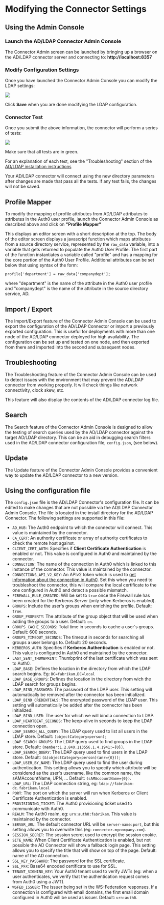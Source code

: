 # Modifying the Connector Settings

## Using the Admin Console

### Launch the AD/LDAP Connector Admin Console

The Connector Admin screen can be launched by bringing up a browser on the AD/LDAP connector server and connecting to: __http://localhost:8357__

### Modify Configuration Settings

Once you have launched the Connector Admin Console  you can modify the LDAP settings:

![](https://cdn.auth0.com/docs/img/connector-configuration.png)

Click **Save** when you are done modifying the LDAP configuration.

### Connector Test

Once you submit the above information, the connector will perform a series of tests:

![](https://cdn.auth0.com/docs/img/connector-configuration-saved.png)

Make sure that all tests are in green.

For an explanation of each test, see the "Troubleshooting" section of the [AD/LDAP installation instructions](/connector/install)

Your AD/LDAP connector will connect using the new directory parameters after changes are made that pass all the tests.  If any test fails, the changes will not be saved.

## Profile Mapper

To modify the mapping of profile attributes from AD/LDAP attributes to attributes in the Auth0 user profile, launch the Connector Admin Console as described above and click on **"Profile Mapper"**

This displays an editor screen with a short description at the top.  The body of   the editor screen displays a javascript function which maps attributes from a source directory service, represented by the `raw_data` variable, into a variable that gets returned to populate the Auth0 User Profile.  The first part of the function instantiates a variable called "profile" and has a mapping for the core portion of the Auth0 User Profile.  Additional attributes can be set below that using syntax of the form:

```
profile['department'] = raw_data['companydept'];
```

where "department" is the name of the attribute in the Auth0 user profile and "companydept" is the name of the attribute in the source directory service, AD.

## Import / Export

The Import/Export feature of the Connector Admin Console can be used to export the configuration of the AD/LDAP Connector or import a previously exported configuration.  This is useful for deployments with more than one node of the AD/LDAP connector deployed for high availability.  The configuration can be set up and tested on one node, and then exported from there and imported into the second and subsequent nodes.

## Troubleshooting

The Troubleshooting feature of the Connector Admin Console can be used to detect issues with the environment that may prevent the AD/LDAP connector from working properly.  It will check things like network connectivity, clock skew, etc.

This feature will also display the contents of the AD/LDAP connector log file.

## Search
The Search feature of the Connector Admin Console is designed to allow the testing of search queries used by the AD/LDAP connector against the target AD/LDAP directory.  This can be an aid in debugging search filters used in the AD/LDAP connector configuration file, `config.json`, (see below).

## Update
The Update feature of the Connector Admin Console provides a convenient way to update the AD/LDAP connector to a new version.

## Using the configuration file

The `config.json` file is the AD/LDAP Connector's configuration file.  It can be edited to make changes that are not possible via the AD/LDAP Connector Admin Console. The file is located in the install directory for the AD/LDAP Connector. The following settings are supported in this file:

 - `AD_HUB`: The Auth0 endpoint to which the connector will connect. This value is maintained by the connector.
 - `CA_CERT`: An authority certificate or array of authority certificates to check the remote host against.
 - `CLIENT_CERT_AUTH`: Specifies if **Client Certificate Authentication** is enabled or not. This value is configured in Auth0 and maintained by the connector.
 - `CONNECTION`: The name of the connection in Auth0 which is linked to this instance of the connector. This value is maintained by the connector.
 - `CONNECTIONS_API_V2_KEY`: An APIv2 token which is used to [get information about the connection in Auth0](/apiv2#!/connections/get_connections). Set this when you need to troubleshoot the connector, this will compare the local certificate to the one configured in Auth0 and detect a possible mismatch.
 - `FIREWALL_RULE_CREATED`: Will be set to `true` once the Firewall rule has been created for the Kerberos Server (only when Kerberos is enabled).
 - `GROUPS`: Include the user's groups when enriching the profile. Default: `true`.
 - `GROUP_PROPERTY`: The attribute of the group object that will be used when adding the groups to a user. Default: `cn`.
 - `GROUPS_CACHE_SECONDS`: Total time in seconds to cache a user's groups. Default: 600 seconds.
 - `GROUPS_TIMEOUT_SECONDS`: The timeout in seconds for searching all groups a user belongs to. Default: 20 seconds.
 - `KERBEROS_AUTH`: Specifies if **Kerberos Authentication** is enabled or not. This value is configured in Auth0 and maintained by the connector.
 - `LAST_SENT_THUMBPRINT`: Thumbprint of the last certificate which was sent to Auth0.
 - `LDAP_BASE`: Defines the location in the directory from which the LDAP search begins. Eg: `DC=fabrikam,DC=local`
 - `LDAP_BASE_GROUPS`: Defines the location in the directory from wich the LDAP search for groups begins.
 - `LDAP_BIND_PASSWORD`: The password of the LDAP user. This setting will automatically be removed after the connector has been initialized.
 - `LDAP_BIND_CREDENTIALS`: The encrypted password of the LDAP user. This setting will automatically be added after the connector has been initialized.
 - `LDAP_BIND_USER`: The user for which we will bind a connection to LDAP.
 - `LDAP_HEARTBEAT_SECONDS`: The keep-alive in seconds to keep the LDAP connection open.
 - `LDAP_SEARCH_ALL_QUERY`: The LDAP query used to list all users in the LDAP store. Default: `(objectCategory=person)`;
 - `LDAP_SEARCH_GROUPS`: The LDAP query used to find groups in the LDAP store. Default: `(member:1.2.840.113556.1.4.1941:={0})`.
 - `LDAP_SEARCH_QUERY`: The LDAP query used to find users in the LDAP store. Default: `(&(objectCategory=person)(anr={0}))`;
 - `LDAP_USER_BY_NAME`: The LDAP query used to find the user during authentication. This setting allows you to specify which attribute will be considered as the user's username, like the common name, the sAMAccountName, UPN, ... Default: `(sAMAccountName={0})`.
 - `LDAP_URL`: The LDAP connection string, eg: `ldap://fabrikam-dc.fabrikam.local`
 - `PORT`: The port on which the server will run when Kerberos or Client Certificate Authentication is enabled.
 - `PROVISIONING_TICKET`: The Auth0 provisioning ticket used to communicate with Auth0.
 - `REALM`: The Auth0 realm, eg: `urn:auth0:fabrikam`. This value is maintained by the connector.
 - `SERVER_URL`: The default connector URL will be `server-name:port`, but this setting allows you to overwrite this (eg: `connector.mycompany.com`).
 - `SESSION_SECRET`: The session secret used to encrypt the session cookie.
 - `SITE_NAME`: When Client Certificate Authentication is enabled, but not possible the AD Connector will show a fallback login page. This setting allows you to specify the title that will show on top of the page. Default: name of the AD connection.
 - `SSL_KEY_PASSWORD`: The password for the SSL certificate.
 - `SSL_PFX`: Base64 encoded certificate to use for SSL.
 - `TENANT_SIGNING_KEY`: Your Auth0 tenant used to verify JWTs (eg: when a user authenticates, we verify that the authentication request comes from Auth0 using a JWT).
 - `WSFED_ISSUER`: The issuer being set in the WS-Federation responses. If a connection is configured with email domains, the first email domain configured in Auth0 will be used as issuer. Default: `urn:auth0`.
